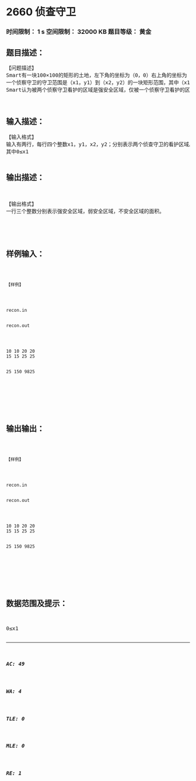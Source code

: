 # 2660 侦查守卫   
### 时间限制： 1 s     空间限制： 32000 KB     题目等级： 黄金  
## 题目描述：  

<pre>
【问题描述】
Smart有一块100×100的矩形的土地，左下角的坐标为（0，0）右上角的坐标为（100，100）。他无聊的时候在里面种满了西瓜，但是总有人来偷，于是他买了两个侦察守卫。
一个侦察守卫的守卫范围是（x1，y1）到（x2，y2）的一块矩形范围，其中（x1，y1）代表左下角（x2，y2）代表右上角。
Smart认为被两个侦察守卫看护的区域是强安全区域，仅被一个侦察守卫看护的区域是弱安全区域，而没有被侦察守卫看护的区域是不安全区域。现在Smart想让你告诉他这三种区域的面积分别是多少。
 

</pre>
  
  
## 输入描述：  

<pre>
【输入格式】
输入有两行，每行四个整数x1，y1，x2，y2；分别表示两个侦查守卫的看护区域。
其中0≤x1<x2，y1<y2≤100，且两个矩形肯定有公共区域。
</pre>
  
  
## 输出描述：  

<pre>
【输出格式】
一行三个整数分别表示强安全区域，弱安全区域，不安全区域的面积。
 
</pre>
  
  
## 样例输入：  

<pre><code>
【样例】




recon.in


recon.out




10 10 20 20
15 15 25 25


25 150 9825




</code></pre>
  
  
## 输出输出：  

<pre><code>
【样例】




recon.in


recon.out




10 10 20 20
15 15 25 25


25 150 9825




</code></pre>
  
  
## 数据范围及提示：  

<pre>
0≤x1<x2，y1<y2≤100
</pre>
  
  
***  

##### AC: 49  
##### WA: 4  
##### TLE: 0  
##### MLE: 0  
##### RE: 1  
